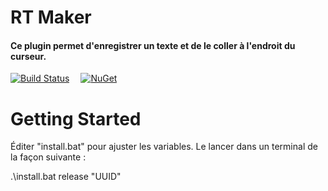 # RT Maker

#### Ce plugin permet d'enregistrer un texte et de le coller à l'endroit du curseur.

[![Build Status](https://github.com/BarRaider/streamdeck-tools/actions/workflows/dotnetcore.yml/badge.svg)](https://github.com/BarRaider/streamdeck-tools/actions/workflows/dotnetcore.yml)  [![NuGet](https://img.shields.io/nuget/v/streamdeck-tools.svg?style=flat)](https://www.nuget.org/packages/streamdeck-tools)

# Getting Started
Éditer "install.bat" pour ajuster les variables.
Le lancer dans un terminal de la façon suivante :

.\install.bat release "UUID"